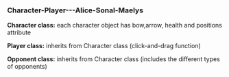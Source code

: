 ### Character-Player---Alice-Sonal-Maelys

**Character class:** each character object has bow,arrow, health and positions attribute

**Player class:** inherits from Character class (click-and-drag function)

**Opponent class:** inherits from Character class (includes the different types of opponents)
